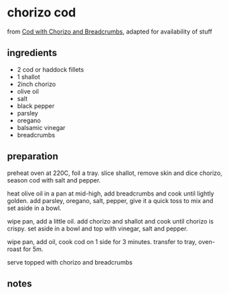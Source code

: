 # chorizo cod

from [Cod with Chorizo and Breadcrumbs](https://www.bonappetit.com/recipe/cod-with-chorizo-and-breadcrumbs), adapted for availability of stuff

## ingredients

- 2 cod or haddock fillets
- 1 shallot
- 2inch chorizo
- olive oil
- salt
- black pepper
- parsley
- oregano
- balsamic vinegar
- breadcrumbs

## preparation

preheat oven at 220C, foil a tray. slice shallot, remove skin and dice chorizo, season cod with salt and pepper.

heat olive oil in a pan at mid-high, add breadcrumbs and cook until lightly golden. add parsley, oregano, salt, pepper, give it a quick toss to mix and set aside in a bowl.

wipe pan, add a little oil. add chorizo and shallot and cook until chorizo is crispy. set aside in a bowl and top with vinegar, salt and pepper.

wipe pan, add oil, cook cod on 1 side for 3 minutes. transfer to tray, oven-roast for 5m.

serve topped with chorizo and breadcrumbs

## notes
